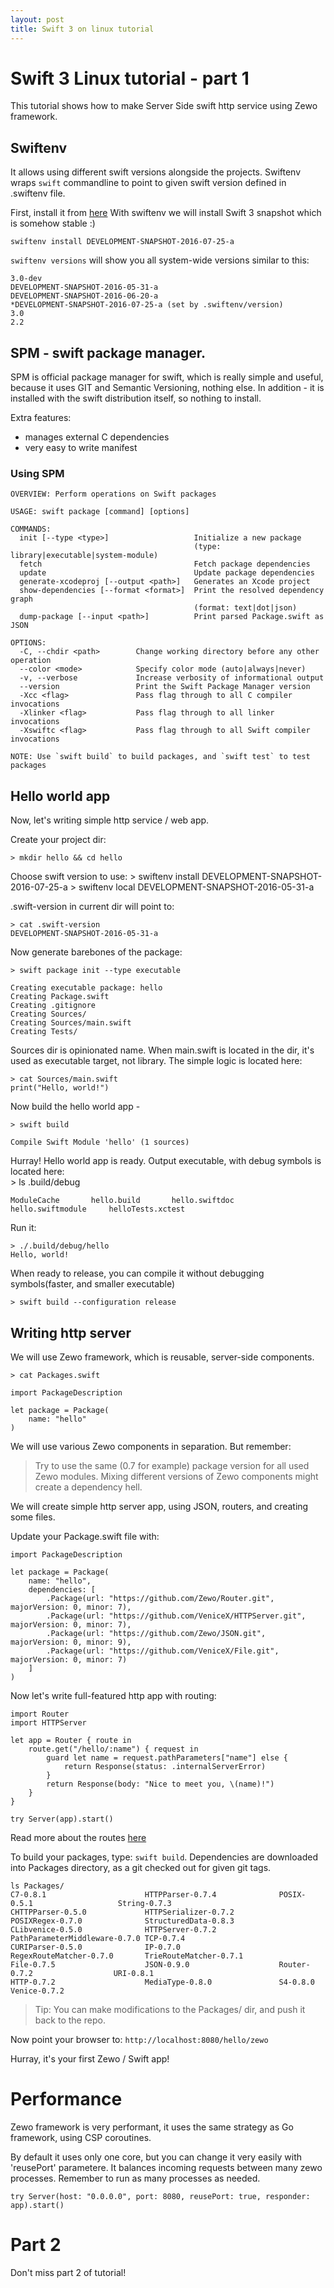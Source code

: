```yaml
---
layout: post
title: Swift 3 on linux tutorial
---
```



# Swift 3 Linux tutorial - part 1

This tutorial shows how to make Server Side swift http service using Zewo framework.


## Swiftenv

It allows using different swift versions alongside the projects. Swiftenv wraps `swift` commandline to point to given swift version defined in .swiftenv file.

First, install it from [here](https://github.com/kylef/swiftenv) 
With swiftenv we will install Swift 3 snapshot which is somehow stable :) 

	swiftenv install DEVELOPMENT-SNAPSHOT-2016-07-25-a

`swiftenv versions` will show you all system-wide versions similar to this:

    3.0-dev
	DEVELOPMENT-SNAPSHOT-2016-05-31-a
	DEVELOPMENT-SNAPSHOT-2016-06-20-a
	*DEVELOPMENT-SNAPSHOT-2016-07-25-a (set by .swiftenv/version)
 	3.0
 	2.2



## SPM - swift package manager. 

SPM is official package manager for swift, which is really simple and useful, because it uses GIT and Semantic Versioning, nothing else. In addition - it is installed with the swift distribution itself, so nothing to install.

Extra features:

* manages external C dependencies
* very easy to write manifest


### Using SPM


	OVERVIEW: Perform operations on Swift packages

	USAGE: swift package [command] [options]
	
	COMMANDS:
	  init [--type <type>]                   Initialize a new package
	                                         (type: library|executable|system-module)
	  fetch                                  Fetch package dependencies
	  update                                 Update package dependencies
	  generate-xcodeproj [--output <path>]   Generates an Xcode project
	  show-dependencies [--format <format>]  Print the resolved dependency graph
	                                         (format: text|dot|json)
	  dump-package [--input <path>]          Print parsed Package.swift as JSON
	
	OPTIONS:
	  -C, --chdir <path>        Change working directory before any other operation
	  --color <mode>            Specify color mode (auto|always|never)
	  -v, --verbose             Increase verbosity of informational output
	  --version                 Print the Swift Package Manager version
	  -Xcc <flag>               Pass flag through to all C compiler invocations
	  -Xlinker <flag>           Pass flag through to all linker invocations
	  -Xswiftc <flag>           Pass flag through to all Swift compiler invocations
	
	NOTE: Use `swift build` to build packages, and `swift test` to test packages
	
	

## Hello world app

Now, let's writing simple http service / web app. 

Create your project dir:

	> mkdir hello && cd hello
	
Choose swift version to use:
	> swiftenv install DEVELOPMENT-SNAPSHOT-2016-07-25-a
	> swiftenv local DEVELOPMENT-SNAPSHOT-2016-05-31-a
	
.swift-version in current dir will point to:

	> cat .swift-version 
	DEVELOPMENT-SNAPSHOT-2016-05-31-a
	
Now generate barebones of the package:

	> swift package init --type executable
	
	Creating executable package: hello
	Creating Package.swift
	Creating .gitignore
	Creating Sources/
	Creating Sources/main.swift
	Creating Tests/
	

Sources dir is opinionated name. When main.swift is located in the dir, it's used as executable target, not library. The simple logic is located here:
	
	> cat Sources/main.swift
	print("Hello, world!")


Now build the hello world app - 

	> swift build 
	
	Compile Swift Module 'hello' (1 sources)

Hurray! Hello world app is ready.
Output executable, with debug symbols is located here:	
	> ls .build/debug
	
	ModuleCache       hello.build       hello.swiftdoc    hello.swiftmodule 	helloTests.xctest


Run it:

	> ./.build/debug/hello
	Hello, world!
	
When ready to release, you can compile it without debugging symbols(faster, and smaller executable)

	> swift build --configuration release
	

## Writing http server

We will use Zewo framework, which is reusable, server-side components.

	> cat Packages.swift
	
	import PackageDescription

	let package = Package(
		name: "hello"
	)
	
We will use various Zewo components in separation. But remember:

> Try to use the same (0.7 for example) package version for all used Zewo modules. Mixing different versions of Zewo components might create a dependency hell.

We will create simple http server app, using JSON, routers, and creating some files.

Update your Package.swift file with:

	import PackageDescription
	
	let package = Package(
	    name: "hello", 
	    dependencies: [
	        .Package(url: "https://github.com/Zewo/Router.git", majorVersion: 0, minor: 7),
	        .Package(url: "https://github.com/VeniceX/HTTPServer.git", majorVersion: 0, minor: 7),
	        .Package(url: "https://github.com/Zewo/JSON.git", majorVersion: 0, minor: 9),
	        .Package(url: "https://github.com/VeniceX/File.git", majorVersion: 0, minor: 7)
	    ]
	)

Now let's write full-featured http app with routing:


	import Router
	import HTTPServer
	
	let app = Router { route in
	    route.get("/hello/:name") { request in
	        guard let name = request.pathParameters["name"] else {
	            return Response(status: .internalServerError)
	        }
	        return Response(body: "Nice to meet you, \(name)!")
	    }
	}
	
	try Server(app).start()
	
	
Read more about the routes [here](https://github.com/Zewo/Router)

To build your packages, type: `swift build`. Dependencies are downloaded into Packages directory, as a git checked out for given git tags. 

	ls Packages/
	C7-0.8.1                      HTTPParser-0.7.4              POSIX-0.5.1                   String-0.7.3
	CHTTPParser-0.5.0             HTTPSerializer-0.7.2          POSIXRegex-0.7.0              StructuredData-0.8.3
	CLibvenice-0.5.0              HTTPServer-0.7.2              PathParameterMiddleware-0.7.0 TCP-0.7.4
	CURIParser-0.5.0              IP-0.7.0                      RegexRouteMatcher-0.7.0       TrieRouteMatcher-0.7.1
	File-0.7.5                    JSON-0.9.0                    Router-0.7.2                  URI-0.8.1
	HTTP-0.7.2                    MediaType-0.8.0               S4-0.8.0                      Venice-0.7.2

> Tip: You can make modifications to the Packages/ dir, and push it back to the repo.

Now point your browser to: `http://localhost:8080/hello/zewo`

Hurray, it's your first Zewo / Swift app!

# Performance
	
Zewo framework is very performant, it uses the same strategy as Go framework, using CSP coroutines. 

By default it uses only one core, but you can change it very easily with 'reusePort' parametere. It balances incoming requests between many zewo processes. Remember to run as many processes as needed.

	try Server(host: "0.0.0.0", port: 8080, reusePort: true, responder: app).start()

# Part 2

Don't miss part 2 of tutorial!

	
